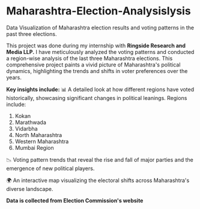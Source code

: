 # Maharashtra-Election-Analysislysis
Data Visualization of Maharashtra election results and voting patterns in the past three elections.

This project was done during my internship with **Ringside Research and Media LLP.** I have meticulously analyzed the voting patterns and conducted a region-wise analysis of the last three Maharashtra elections. This comprehensive project paints a vivid picture of Maharashtra's political dynamics, highlighting the trends and shifts in voter preferences over the years.

**Key insights include:**
📊 A detailed look at how different regions have voted historically, showcasing significant changes in political leanings.
Regions include:
1. Kokan
2. Marathwada
3. Vidarbha
4. North Maharashtra
5. Western Maharashtra
6. Mumbai Region
   
📉 Voting pattern trends that reveal the rise and fall of major parties and the emergence of new political players.

🌍 An interactive map visualizing the electoral shifts across Maharashtra's diverse landscape.

**Data is collected from Election Commission's website**
